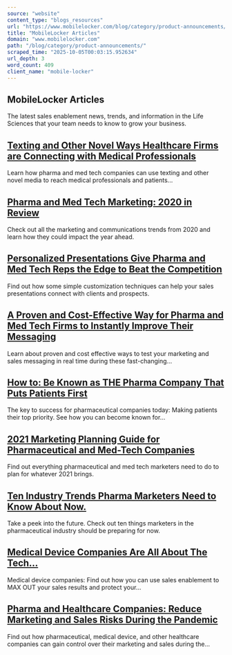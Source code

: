 ```yaml
---
source: "website"
content_type: "blogs_resources"
url: "https://www.mobilelocker.com/blog/category/product-announcements/"
title: "MobileLocker Articles"
domain: "www.mobilelocker.com"
path: "/blog/category/product-announcements/"
scraped_time: "2025-10-05T00:03:15.952634"
url_depth: 3
word_count: 409
client_name: "mobile-locker"
---
```


## MobileLocker Articles

The latest sales enablement news, trends, and information in the Life Sciences that your team needs to know to grow your business.

## [Texting and Other Novel Ways Healthcare Firms are Connecting with Medical Professionals](https://www.mobilelocker.com/blog/2020/12/texting-and-other-novel-ways-healthcare-firms-are-connecting-with-medical-professionals/ "Texting and Other Novel Ways Healthcare Firms are Connecting with Medical Professionals")

Learn how pharma and med tech companies can use texting and other novel media to reach medical professionals and patients...

## [Pharma and Med Tech Marketing: 2020 in Review](https://www.mobilelocker.com/blog/2020/12/pharma-and-med-tech-marketing-2020-in-review/ "Pharma and Med Tech Marketing: 2020 in Review")

Check out all the marketing and communications trends from 2020 and learn how they could impact the year ahead.

## [Personalized Presentations Give Pharma and Med Tech Reps the Edge to Beat the Competition](https://www.mobilelocker.com/blog/2020/11/personalized-presentations-give-pharma-and-med-tech-reps-the-edge-to-beat-the-competition/ "Personalized Presentations Give Pharma and Med Tech Reps the Edge to Beat the Competition")

Find out how some simple customization techniques can help your sales presentations connect with clients and prospects.

## [A Proven and Cost-Effective Way for Pharma and Med Tech Firms to Instantly Improve Their Messaging](https://www.mobilelocker.com/blog/2020/11/a-proven-and-cost-effective-way-for-pharma-and-med-tech-firms-to-instantly-improve-their-messaging/ "A Proven and Cost-Effective Way for Pharma and Med Tech Firms to Instantly Improve Their Messaging")

Learn about proven and cost effective ways to test your marketing and sales messaging in real time during these fast-changing...

## [How to: Be Known as THE Pharma Company That Puts Patients First](https://www.mobilelocker.com/blog/2020/11/how-to-be-known-as-the-pharma-company-that-puts-patients-first/ "How to: Be Known as THE Pharma Company That Puts Patients First")

The key to success for pharmaceutical companies today: Making patients their top priority. See how you can become known for...

## [2021 Marketing Planning Guide for Pharmaceutical and Med-Tech Companies](https://www.mobilelocker.com/blog/2020/11/2021-marketing-planning-guide-for-pharmaceutical-and-med-tech-companies/ "2021 Marketing Planning Guide for Pharmaceutical and Med-Tech Companies")

Find out everything pharmaceutical and med tech marketers need to do to plan for whatever 2021 brings.

## [Ten Industry Trends Pharma Marketers Need to Know About Now.](https://www.mobilelocker.com/blog/2020/10/ten-industry-trends-pharma-marketers-need-to-know-about-now/ "Ten Industry Trends Pharma Marketers Need to Know About Now.")

Take a peek into the future. Check out ten things marketers in the pharmaceutical industry should be preparing for now.

## [Medical Device Companies Are All About The Tech…](https://www.mobilelocker.com/blog/2020/10/medical-device-companies-are-all-about-the-tech/ "Medical Device Companies Are All About The Tech…")

Medical device companies: Find out how you can use sales enablement to MAX OUT your sales results and protect your...

## [Pharma and Healthcare Companies: Reduce Marketing and Sales Risks During the Pandemic](https://www.mobilelocker.com/blog/2020/10/pharma-and-healthcare-companies-reduce-marketing-and-sales-risks-during-the-pandemic/ "Pharma and Healthcare Companies: Reduce Marketing and Sales Risks During the Pandemic")

Find out how pharmaceutical, medical device, and other healthcare companies can gain control over their marketing and sales during the...